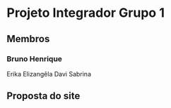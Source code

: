 # Projeto Integrador Grupo 1
## Membros 
### Bruno Henrique 
Erika 
Elizangêla 
Davi 
Sabrina

## Proposta do site 
